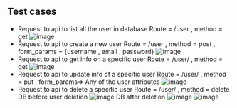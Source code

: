 




## Test cases 

- Request to api to list all the user in database
  Route = /user , method = get 
  ![image](https://github.com/user-attachments/assets/5565c7d5-5e35-4732-9f7c-cd98dc86f588)
- Request to api to create a new user
  Route = /user , method = post , form_params = {username , email , password}
  ![image](https://github.com/user-attachments/assets/1c9c480e-4d57-4705-8ae8-22fb65552980)
- Request to api to get info on a specific user
  Route = /user/<id> , method = get
  ![image](https://github.com/user-attachments/assets/a5a6f334-1402-469f-aad7-4f7155c9d977)
- Request to api to update info of a specific user
  Route = /user/<id> , method = put , form_params=> Any of the user attributes
  ![image](https://github.com/user-attachments/assets/fe30d150-4ce3-4240-883c-9b773d509087)
- Request to api to delete a specific user
  Route = /user/<id> , method = delete
  DB before user deletion
  ![image](https://github.com/user-attachments/assets/cb305d67-cdc0-4b96-a9ad-f807b9a80f3b)
  DB after deletion
  ![image](https://github.com/user-attachments/assets/a72c9c9b-ed96-4b0e-9432-33071b26d3c8)
  ![image](https://github.com/user-attachments/assets/ff973eb6-1358-4db5-a35d-a27636b8f46a)

